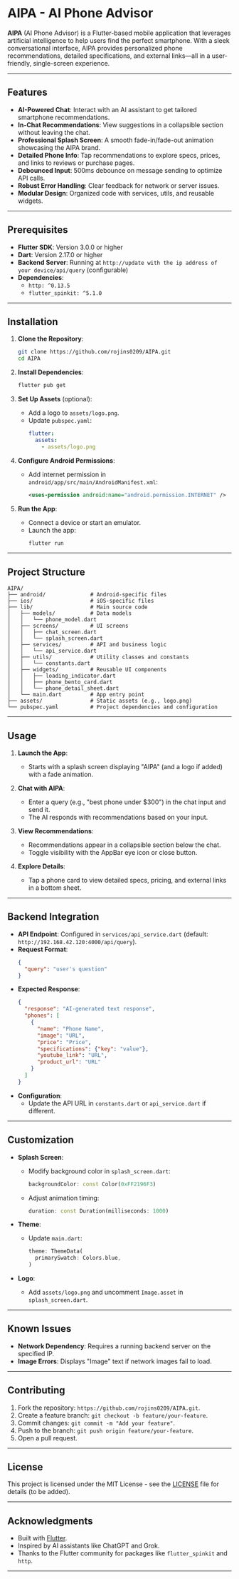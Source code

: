 # AIPA - AI Phone Advisor

**AIPA** (AI Phone Advisor) is a Flutter-based mobile application that leverages artificial intelligence to help users find the perfect smartphone. With a sleek conversational interface, AIPA provides personalized phone recommendations, detailed specifications, and external links—all in a user-friendly, single-screen experience.

---

## Features

- **AI-Powered Chat**: Interact with an AI assistant to get tailored smartphone recommendations.
- **In-Chat Recommendations**: View suggestions in a collapsible section without leaving the chat.
- **Professional Splash Screen**: A smooth fade-in/fade-out animation showcasing the AIPA brand.
- **Detailed Phone Info**: Tap recommendations to explore specs, prices, and links to reviews or purchase pages.
- **Debounced Input**: 500ms debounce on message sending to optimize API calls.
- **Robust Error Handling**: Clear feedback for network or server issues.
- **Modular Design**: Organized code with services, utils, and reusable widgets.

---


## Prerequisites

- **Flutter SDK**: Version 3.0.0 or higher
- **Dart**: Version 2.17.0 or higher
- **Backend Server**: Running at `http://update with the ip address of your device/api/query` (configurable)
- **Dependencies**:
  - `http: ^0.13.5`
  - `flutter_spinkit: ^5.1.0`

---

## Installation

1. **Clone the Repository**:
   ```bash
   git clone https://github.com/rojins0209/AIPA.git
   cd AIPA
   ```

2. **Install Dependencies**:
   ```bash
   flutter pub get
   ```

3. **Set Up Assets** (optional):
   - Add a logo to `assets/logo.png`.
   - Update `pubspec.yaml`:
     ```yaml
     flutter:
       assets:
         - assets/logo.png
     ```

4. **Configure Android Permissions**:
   - Add internet permission in `android/app/src/main/AndroidManifest.xml`:
     ```xml
     <uses-permission android:name="android.permission.INTERNET" />
     ```

5. **Run the App**:
   - Connect a device or start an emulator.
   - Launch the app:
     ```bash
     flutter run
     ```

---

## Project Structure

```
AIPA/
├── android/              # Android-specific files
├── ios/                  # iOS-specific files
├── lib/                  # Main source code
│   ├── models/           # Data models
│   │   └── phone_model.dart
│   ├── screens/          # UI screens
│   │   ├── chat_screen.dart
│   │   └── splash_screen.dart
│   ├── services/         # API and business logic
│   │   └── api_service.dart
│   ├── utils/            # Utility classes and constants
│   │   └── constants.dart
│   ├── widgets/          # Reusable UI components
│   │   ├── loading_indicator.dart
│   │   ├── phone_bento_card.dart
│   │   └── phone_detail_sheet.dart
│   └── main.dart         # App entry point
├── assets/               # Static assets (e.g., logo.png)
└── pubspec.yaml          # Project dependencies and configuration
```

---

## Usage

1. **Launch the App**:
   - Starts with a splash screen displaying "AIPA" (and a logo if added) with a fade animation.

2. **Chat with AIPA**:
   - Enter a query (e.g., "best phone under $300") in the chat input and send it.
   - The AI responds with recommendations based on your input.

3. **View Recommendations**:
   - Recommendations appear in a collapsible section below the chat.
   - Toggle visibility with the AppBar eye icon or close button.

4. **Explore Details**:
   - Tap a phone card to view detailed specs, pricing, and external links in a bottom sheet.

---

## Backend Integration

- **API Endpoint**: Configured in `services/api_service.dart` (default: `http://192.168.42.120:4000/api/query`).
- **Request Format**:
  ```json
  {
    "query": "user's question"
  }
  ```
- **Expected Response**:
  ```json
  {
    "response": "AI-generated text response",
    "phones": [
      {
        "name": "Phone Name",
        "image": "URL",
        "price": "Price",
        "specifications": {"key": "value"},
        "youtube_link": "URL",
        "product_url": "URL"
      }
    ]
  }
  ```
- **Configuration**:
  - Update the API URL in `constants.dart` or `api_service.dart` if different.

---

## Customization

- **Splash Screen**:
  - Modify background color in `splash_screen.dart`:
    ```dart
    backgroundColor: const Color(0xFF2196F3)
    ```
  - Adjust animation timing:
    ```dart
    duration: const Duration(milliseconds: 1000)
    ```

- **Theme**:
  - Update `main.dart`:
    ```dart
    theme: ThemeData(
      primarySwatch: Colors.blue,
    )
    ```

- **Logo**:
  - Add `assets/logo.png` and uncomment `Image.asset` in `splash_screen.dart`.

---

## Known Issues

- **Network Dependency**: Requires a running backend server on the specified IP.
- **Image Errors**: Displays "Image" text if network images fail to load.

---

## Contributing

1. Fork the repository: `https://github.com/rojins0209/AIPA.git`.
2. Create a feature branch: `git checkout -b feature/your-feature`.
3. Commit changes: `git commit -m "Add your feature"`.
4. Push to the branch: `git push origin feature/your-feature`.
5. Open a pull request.

---

## License

This project is licensed under the MIT License - see the [LICENSE](LICENSE) file for details (to be added).

---

## Acknowledgments

- Built with [Flutter](https://flutter.dev/).
- Inspired by AI assistants like ChatGPT and Grok.
- Thanks to the Flutter community for packages like `flutter_spinkit` and `http`.

---


